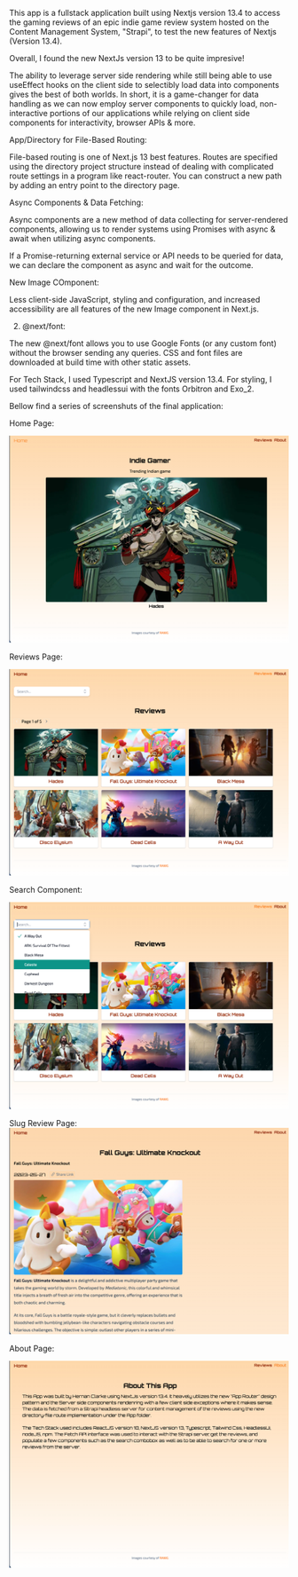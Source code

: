 This app is a fullstack application built using Nextjs version 13.4 to access the gaming reviews of an epic indie game review system hosted on the Content Management System, "Strapi", to test the new features of Nextjs (Version 13.4).

Overall, I found the new NextJs version 13 to be quite impresive!  
 
The ability to leverage server side rendering while still being able to use useEffect hooks on the client side to selectibly load data into components gives the best of both worlds.  In short, it is a game-changer for data handling as we can now employ server components to quickly load, non-interactive portions of our applications while relying on client side components for interactivity, browser APIs & more.

App/Directory for File-Based Routing:

File-based routing is one of Next.js 13 best features. Routes are specified using the directory project structure instead of dealing with complicated route settings in a program like react-router. You can construct a new path by adding an entry point to the directory page.


Async Components & Data Fetching:

Async components are a new method of data collecting for server-rendered components, allowing us to render systems using Promises with async & await when utilizing async components.

If a Promise-returning external service or API needs to be queried for data, we can declare the component as async and wait for the outcome.

New Image COmponent:

Less client-side JavaScript, styling and configuration, and increased accessibility are all features of the new Image component in Next.js. 

2. @next/font:

The new @next/font allows you to use Google Fonts (or any custom font) without the browser sending any queries. CSS and font files are downloaded at build time with other static assets.

For Tech Stack, I used Typescript and NextJS version 13.4. For styling, I used tailwindcss and headlessui with the fonts Orbitron and  Exo_2.

Bellow find a series of screenshuts of the final application:

Home Page:

![Alt text](image.png)

Reviews Page:

![Alt text](image-1.png)

Search Component:

![Alt text](image-4.png)


Slug Review Page:
![Alt text](indie4.png)

About Page:

![Alt text](image-3.png)